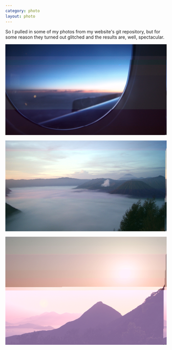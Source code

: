 ```yaml
---
category: photo
layout: photo
---
```


So I pulled in some of my photos from my website's git repository, but for some reason they turned out glitched and the results are, well, spectacular.

![P6140207](./P6140207.jpg)

![DSC07559](./DSC07559.jpg)

![DSC04157](./DSC04157.jpg)
